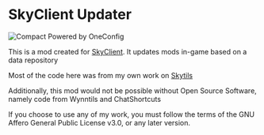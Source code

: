 # SkyClient Updater

![Compact Powered by OneConfig](https://polyfrost.org/img/compact_vector.svg)

This is a mod created for [SkyClient](https://github.com/nacrt/SkyblockClient). It updates mods in-game based on a data repository 

Most of the code here was from my own work on [Skytils](https://github.com/Skytils/SkytilsMod)

Additionally, this mod would not be possible without Open Source Software, namely code from Wynntils and ChatShortcuts

If you choose to use any of my work, you must follow the terms of the GNU Affero General Public License v3.0, or any later version.
